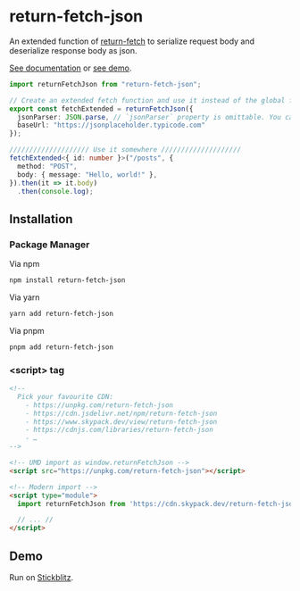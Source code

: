 # return-fetch-json

An extended function of [return-fetch](https://github.com/deer-develop/return-fetch) to serialize request body and
deserialize response body as json.

[See documentation](https://return-fetch.myeongjae.kim/#3-serialize-request-body-and-deserialize-response-body) or
[see demo](https://stackblitz.com/edit/return-fetch-json).

```ts
import returnFetchJson from "return-fetch-json";

// Create an extended fetch function and use it instead of the global fetch.
export const fetchExtended = returnFetchJson({
  jsonParser: JSON.parse, // `jsonParser` property is omittable. You can use your custom parser.
  baseUrl: "https://jsonplaceholder.typicode.com"
});

//////////////////// Use it somewhere ////////////////////
fetchExtended<{ id: number }>("/posts", {
  method: "POST",
  body: { message: "Hello, world!" },
}).then(it => it.body)
  .then(console.log);
```

## Installation

### Package Manager

Via npm

```bash
npm install return-fetch-json
```

Via yarn

```bash
yarn add return-fetch-json
```

Via pnpm

```bash
pnpm add return-fetch-json
```

### \<script\> tag

```html
<!--
  Pick your favourite CDN:
    - https://unpkg.com/return-fetch-json
    - https://cdn.jsdelivr.net/npm/return-fetch-json
    - https://www.skypack.dev/view/return-fetch-json
    - https://cdnjs.com/libraries/return-fetch-json
    - …
-->

<!-- UMD import as window.returnFetchJson -->
<script src="https://unpkg.com/return-fetch-json"></script>

<!-- Modern import -->
<script type="module">
  import returnFetchJson from 'https://cdn.skypack.dev/return-fetch-json/dist/index.js'

  // ... //
</script>
```

## Demo

Run on <a href="https://stackblitz.com/edit/return-fetch-json" target="_blank">Stickblitz</a>.
